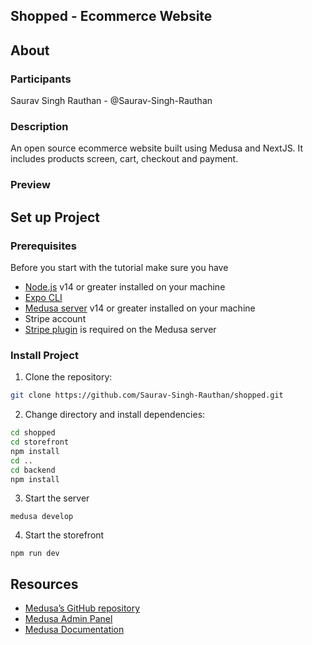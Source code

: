 ## Shopped - Ecommerce Website

## About

### Participants

Saurav Singh Rauthan - @Saurav-Singh-Rauthan

### Description

An open source ecommerce website built using Medusa and NextJS. It includes products screen, cart, checkout and payment.

### Preview

## Set up Project

### Prerequisites

Before you start with the tutorial make sure you have

- [Node.js](https://nodejs.org/en/) v14 or greater installed on your machine
- [Expo CLI](https://expo.dev/)
- [Medusa server](https://docs.medusajs.com/quickstart/quick-start/) v14 or greater installed on your machine
- Stripe account
- [Stripe plugin](https://docs.medusajs.com/add-plugins/stripe/) is required on the Medusa server

### Install Project

1. Clone the repository:

```bash
git clone https://github.com/Saurav-Singh-Rauthan/shopped.git
```

2. Change directory and install dependencies:

```bash
cd shopped
cd storefront
npm install
cd ..
cd backend
npm install
```

3. Start the server

```
medusa develop
```

4.  Start the storefront

```
npm run dev
```

## Resources
- [Medusa’s GitHub repository](https://github.com/medusajs/medusa)
- [Medusa Admin Panel](https://github.com/medusajs/admin)
- [Medusa Documentation](https://docs.medusajs.com/)
````
